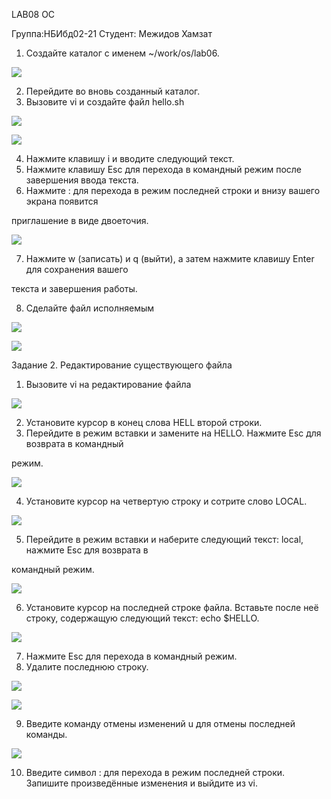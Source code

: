 ﻿LAB08 OC 

Группа:НБИбд02-21 Студент: Межидов Хамзат  

1. Создайте каталог с именем ~/work/os/lab06.  

![](Aspose.Words.da695774-fb1f-4854-b20e-467fce40c990.001.png)

2. Перейдите во вновь созданный каталог.  
2. Вызовите vi и создайте файл hello.sh 

![](Aspose.Words.da695774-fb1f-4854-b20e-467fce40c990.002.png)

![](Aspose.Words.da695774-fb1f-4854-b20e-467fce40c990.003.png)

4. Нажмите клавишу i и вводите следующий текст. 
4. Нажмите клавишу Esc для перехода в командный режим после завершения ввода текста. 
4. Нажмите : для перехода в режим последней строки и внизу вашего экрана появится 

приглашение в виде двоеточия. 

![](Aspose.Words.da695774-fb1f-4854-b20e-467fce40c990.004.png)

7. Нажмите w (записать) и q (выйти), а затем нажмите клавишу Enter для сохранения вашего 

текста и завершения работы.  

8. Сделайте файл исполняемым 

![](Aspose.Words.da695774-fb1f-4854-b20e-467fce40c990.005.png)

![](Aspose.Words.da695774-fb1f-4854-b20e-467fce40c990.002.png)

Задание 2. Редактирование существующего файла  

1. Вызовите vi на редактирование файла 

![](Aspose.Words.da695774-fb1f-4854-b20e-467fce40c990.003.png)

2. Установите курсор в конец слова HELL второй строки. 
2. Перейдите в режим вставки и замените на HELLO. Нажмите Esc для возврата в командный 

режим.  

![](Aspose.Words.da695774-fb1f-4854-b20e-467fce40c990.006.png)

4. Установите курсор на четвертую строку и сотрите слово LOCAL. 

![](Aspose.Words.da695774-fb1f-4854-b20e-467fce40c990.007.png)

5. Перейдите в режим вставки и наберите следующий текст: local, нажмите Esc для возврата в 

командный режим.  

![](Aspose.Words.da695774-fb1f-4854-b20e-467fce40c990.008.png)

6. Установите курсор на последней строке файла. Вставьте после неё строку, содержащую следующий текст: echo $HELLO.  

![](Aspose.Words.da695774-fb1f-4854-b20e-467fce40c990.009.png)

7. Нажмите Esc для перехода в командный режим.  
7. Удалите последнюю строку.  

![](Aspose.Words.da695774-fb1f-4854-b20e-467fce40c990.010.jpeg)

![](Aspose.Words.da695774-fb1f-4854-b20e-467fce40c990.011.png)

9. Введите команду отмены изменений u для отмены последней команды.  

![](Aspose.Words.da695774-fb1f-4854-b20e-467fce40c990.012.jpeg)

10. Введите символ : для перехода в режим последней строки. Запишите произведённые изменения и выйдите из vi. 
